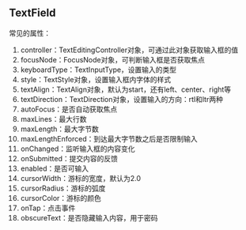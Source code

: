 ## TextField

常见的属性：
1. controller：TextEditingController对象，可通过此对象获取输入框的值
2. focusNode：FocusNode对象，可判断输入框是否获取焦点
3. keyboardType：TextInputType，设置输入的类型
4. style：TextStyle对象，设置输入框内字体的样式
5. textAlign：TextAlign对象，默认为start，还有left、center、right等
6. textDirection：TextDirection对象，设置输入的方向：rtl和ltr两种
7. autoFocus：是否自动获取焦点
8. maxLines：最大行数
9. maxLength：最大字节数
10. maxLengthEnforced：到达最大字节数之后是否限制输入
11. onChanged：监听输入框的内容变化
12. onSubmitted：提交内容的反馈
13. enabled：是否可输入
14. cursorWidth：游标的宽度，默认为2.0
15. cursorRadius：游标的弧度
16. cursorColor：游标的颜色
17. onTap：点击事件
18. obscureText：是否隐藏输入内容，用于密码
